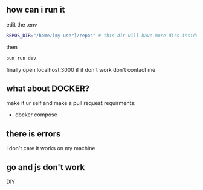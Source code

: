## how can i run it
edit the .env
```bash
REPOS_DIR="/home/[my user]/repos" # this dir will have more dirs inside like $REPOS_DIR/piscine-rust
```
then 
```bash
bun run dev
```
finally open localhost:3000 if it don't work don't contact me

## what about DOCKER?
make it ur self and make a pull request
requirments:
- docker compose

## there is errors
i don't care it works on my machine

## go and js don't work
DIY
